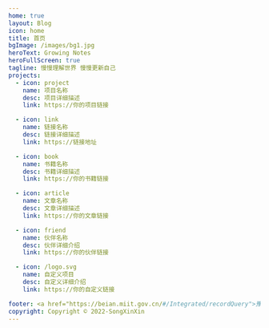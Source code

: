 ```yaml
---
home: true
layout: Blog
icon: home
title: 首页
bgImage: /images/bg1.jpg
heroText: Growing Notes
heroFullScreen: true
tagline: 慢慢理解世界 慢慢更新自己
projects:
  - icon: project
    name: 项目名称
    desc: 项目详细描述
    link: https://你的项目链接

  - icon: link
    name: 链接名称
    desc: 链接详细描述
    link: https://链接地址

  - icon: book
    name: 书籍名称
    desc: 书籍详细描述
    link: https://你的书籍链接

  - icon: article
    name: 文章名称
    desc: 文章详细描述
    link: https://你的文章链接

  - icon: friend
    name: 伙伴名称
    desc: 伙伴详细介绍
    link: https://你的伙伴链接

  - icon: /logo.svg
    name: 自定义项目
    desc: 自定义详细介绍
    link: https://你的自定义链接

footer: <a href="https://beian.miit.gov.cn/#/Integrated/recordQuery">豫ICP备2021036390号</a>
copyright: Copyright © 2022-SongXinXin
---
```

